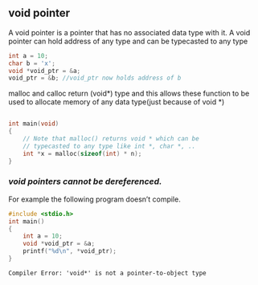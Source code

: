 ## void pointer 

A void pointer is a pointer that has no associated data type with it. A void pointer can hold address of any type and can be typecasted to any type



```c
int a = 10;
char b = 'x';
void *void_ptr = &a;
void_ptr = &b; //void_ptr now holds address of b
```

malloc and calloc return (void*) type and this allows these function to be used to allocate memory of any data type(just because of void *)

```c

int main(void)
{
    // Note that malloc() returns void * which can be 
    // typecasted to any type like int *, char *, ..
    int *x = malloc(sizeof(int) * n);
}
```

 ### ***void pointers cannot be dereferenced.*** 
 For example the following program doesn’t compile.

```c
#include <stdio.h>
int main()
{
    int a = 10;
    void *void_ptr = &a;
    printf("%d\n", *void_ptr);
}
```
```
Compiler Error: 'void*' is not a pointer-to-object type 
```







